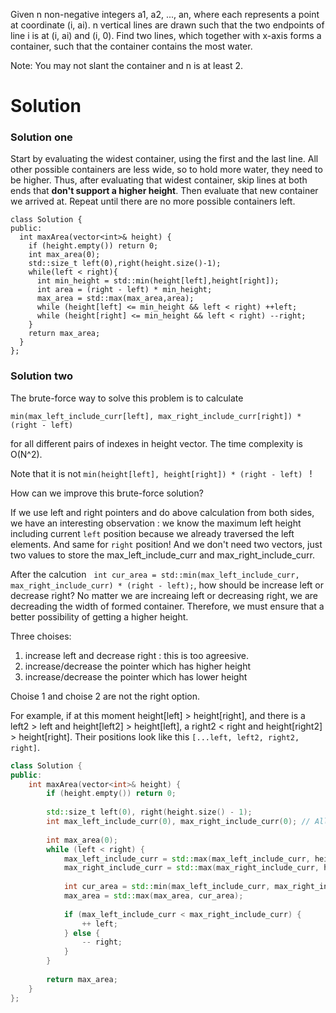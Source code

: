 Given n non-negative integers a1, a2, ..., an, where each represents a point at coordinate (i, ai). n vertical lines are drawn such that the two endpoints of line i is at (i, ai) and (i, 0). Find two lines, which together with x-axis forms a container, such that the container contains the most water.

Note: You may not slant the container and n is at least 2.

# Solution


### Solution one
  
Start by evaluating the widest container, using the first and the last line. All other possible containers are less wide, so to hold more water, they need to be higher. Thus, after evaluating that widest container, skip lines at both ends that __don't support a higher height__. 
Then evaluate that new container we arrived at. Repeat until there are no more possible containers left.
  
```  
class Solution {
public:
  int maxArea(vector<int>& height) {
    if (height.empty()) return 0;
    int max_area(0);
    std::size_t left(0),right(height.size()-1);
    while(left < right){
      int min_height = std::min(height[left],height[right]);
      int area = (right - left) * min_height;
      max_area = std::max(max_area,area);
      while (height[left] <= min_height && left < right) ++left;
      while (height[right] <= min_height && left < right) --right;
    }
    return max_area;
  }
};
```

### Solution two

The brute-force way to solve this problem is to calculate

```min(max_left_include_curr[left], max_right_include_curr[right]) * (right - left) ```

for all different pairs of indexes in height vector. The time complexity is O(N^2).
  
Note that it is not  ```min(height[left], height[right]) * (right - left) ``` ! 
  
How can we improve this brute-force solution?

If we use left and right pointers and do above calculation from both sides, we have an interesting observation : we know the maximum
left height including current ```left``` position because we already traversed the left elements. And same for ```right``` position!
And we don't need two vectors, just two values to store the max_left_include_curr and  max_right_include_curr.

After the calcution   ```int cur_area = std::min(max_left_include_curr, max_right_include_curr) * (right - left);```, how should be increase left or decrease right? No matter we are increaing left or decreasing right, we are decreading the width of formed container. Therefore, we must ensure that a better possibility of getting a higher height.
  
Three choises:

1. increase left and decrease right : this is too agreesive.
2. increase/decrease the pointer which has higher height
3. increase/decrease the pointer which has lower height

Choise 1 and choise 2 are not the right option.
  
For example, if at this moment height[left] > height[right], and there is a left2 > left and height[left2] > height[left], a right2 < right and height[right2] > height[right]. Their positions look like this ```[...left, left2, right2, right]```.  

```cpp
class Solution {
public:
    int maxArea(vector<int>& height) {
        if (height.empty()) return 0;
        
        std::size_t left(0), right(height.size() - 1);
        int max_left_include_curr(0), max_right_include_curr(0); // All heights are non-negative
        
        int max_area(0);
        while (left < right) {
            max_left_include_curr = std::max(max_left_include_curr, height[left]);
            max_right_include_curr = std::max(max_right_include_curr, height[right]);
            
            int cur_area = std::min(max_left_include_curr, max_right_include_curr) * (right - left);
            max_area = std::max(max_area, cur_area);
            
            if (max_left_include_curr < max_right_include_curr) {
                ++ left;
            } else {
                -- right;
            }
        }
        
        return max_area;
    }
};
```
